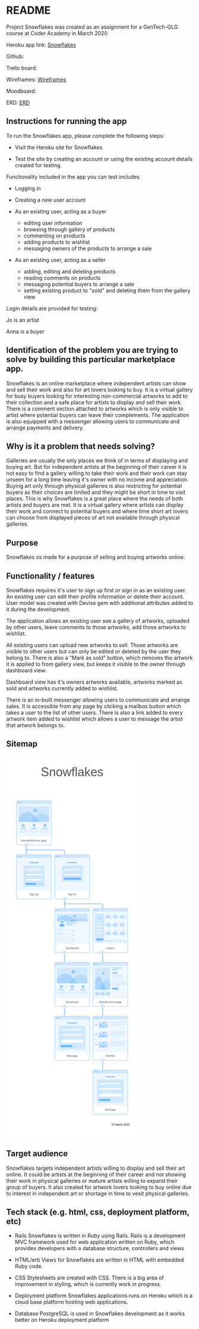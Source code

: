 # README

Project Snowflakes was created as an assignment for a GenTech-GLG course at Coder Academy in March 2020

Heroku app link: [Snowflakes](http://intense-beach-26117.herokuapp.com/)

Github:

Trello board:

Wireframes: [Wireframes](https://ninjamock.com/s/KKKJWGx)

Moodboard:

ERD: [ERD](https://dbdesigner.page.link/4HSx9Y2fFggrLmDk7)

## Instructions for running the app

To run the Snowflakes app, please complete the following steps:

- Visit the Heroku site for Snowflakes

- Test the site by creating an account or using the existing account details created for testing.

Functionality included in the app you can test includes

- Logging in
- Creating a new user account
- As an existing user, acting as a buyer

    * editing user information
    * browsing through gallery of products
    * commenting on products
    * adding products to wishlist
    * messaging owners of the products to arrange a sale

- As an existing user, acting as a seller

    * adding, editing and deleting products
    * reading comments on products
    * messaging potential buyers to arrange a sale
    * setting existing product to "sold" and deleting them from the gallery view


Login details are provided for testing:




Jo is an artist

Anna is a buyer


## Identification of the problem you are trying to solve by building this particular marketplace app.

Snowflakes is an online marketplace where independent artists can show and sell their work and also for art lovers looking to buy. It is a virtual gallery for busy buyers looking for interesting non-commercial artworks to add to their collection and a safe place for artists to display and sell their work. There is a comment section attached to artworks which is only visible to artist where potential buyers can leave their complements. The application is also equipped with a messenger allowing users to communicate and arrange payments and delivery. 

## Why is it a problem that needs solving?

Galleries are usually the only places we think of in terms of displaying and buying art. But for independent artists at the beginning of their career it is not easy to find a gallery willing to take their work and their work can stay unseen for a long time leaving it's owner with no income and appreciation. 
Buying art only through physical galleries is also restricting for potential buyers as their choices are limited and they might be short in time to visit places.
This is why Snowflakes is a great place where the needs of both artists and buyers are met. It is a virtual gallery where artists can display their work and connect to potential buyers and where time short art lovers can choose from displayed pieces of art not available through physical galleries.

## Purpose 

Snowflakes os made for a purpose of selling and buying artworks online.

## Functionality / features 

Snowflakes requires it's user to sign up first or sign in as an existing user. An existing user can edit their profile information or delete their account. User model was created with Devise gem with additional attributes added to it during the development.

The application allows an existing user see a gallery of artworks, uploaded by other users, leave comments to those artworks, add those artworks to wishlist.

All existing users can upload new artworks to sell. Those artworks are visible to other users but can only be edited or deleted by the user they belong to. There is also a "Mark as sold" button, which removes the artwork it is applied to from gallery view, but keeps it visible to the owner through dashboard view.

Dashboard view has it's owners artworks available, artworks marked as sold and artworks currently added to wishlist. 

There is an in-built messenger allowing users to communicate and arrange sales. It is accessible from any page by clicking a mailbox button which takes a user to the list of other users. There is also a link added to every artwork item added to wishlist which allows a user to message the artist that artwork belongs to.

## Sitemap 

![Sitemap image](/app/assets/images/Readme_images/Snowflakes.png)

## Target audience 

Snowflakes targets independent artists willing to display and sell their art online. It could be artists at the beginning of their career and not showing their work in physical galleries or mature artists willing to expand their group of buyers.
It also created for artwork lovers looking to buy online due to interest in independent art or shortage in time to vesit physical galleries.

## Tech stack (e.g. html, css, deployment platform, etc)

- Rails
Snowflakes is written in Ruby using Rails.
Rails is a development MVC framework used for web application written on Ruby, which provides developers with a database structure, controllers and views

- HTML/erb
Views for Snowflakes are written in HTML with embedded Ruby code.

- CSS
Stylesheets are created with CSS. There is a big area of improvement in styling, which is currently work in progress.

- Deployment platform
Snowflakes applications runs on Heroku which is a cloud base platform hosting web applications.

- Database
PostgreSQL is used in Snowflakes development as it works better on Heroku deployment platform















